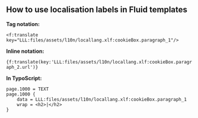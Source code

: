 ## How to use localisation labels in Fluid templates

**Tag notation:**

`<f:translate key="LLL:files/assets/l10n/locallang.xlf:cookieBox.paragraph_1"/>`

**Inline notation:**

`{f:translate(key:'LLL:files/assets/l10n/locallang.xlf:cookieBox.paragraph_2.url')}`

**In TypoScript:**

```jvascript
page.1000 = TEXT
page.1000 {
    data = LLL:files/assets/l10n/locallang.xlf:cookieBox.paragraph_1
    wrap = <h2>|</h2>
}
```
